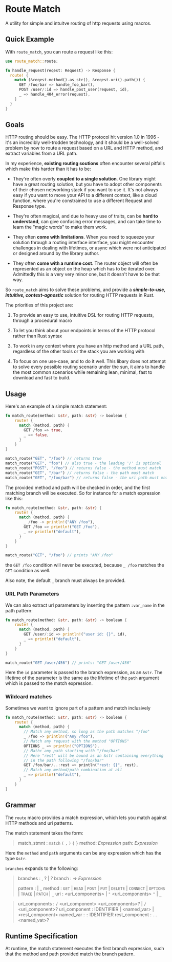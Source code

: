 # Route Match

A utility for simple and intuitve routing of http requests using macros.

## Quick Example

With `route_match`, you can route a request like this:

```rust
use route_match::route;

fn handle_request(reqest: Request) -> Response {
  route! {
    match (&reqest.method().as_str(), &reqest.uri().path()) {
      GET /foo/bar => handle_foo_bar(),
      POST /user/:id => handle_post_user(request, id),
      _ => handle_404_error(request),
    }
  }
}
```

## Goals

HTTP routing should be easy.  The HTTP protocol hit version 1.0 in 1996 - it's an incredibly well-trodden technology, and it should be a well-solved problem by now to route a request based on a URL and HTTP method, and extract variables from a URL path.

In my experience, **existing routing soutions** often encounter several pitfalls which make this harder than it has to be:

- They're often overly **coupled to a single solution**.  One library might have a great routing solution, but you have to adopt other components of their chosen networking stack if you want to use it.  It's not always easy if you want to move your API to a different context, like a cloud function, where you're constrained to use a different Request and Response type.

- They're often magical, and due to heavy use of traits, can be **hard to understand**, can give confusing error messages, and can take time to learn the "magic words" to make them work.

- They often **come with limitations**.  When you need to squeeze your solution through a routing interface interface, you might encounter challenges in dealing with lifetimes, or async which were not anticipated or designed around by the library author.

- They often **come with a runtime cost**.  The router object will often be represented as an object on the heap which has to be iterated over.  Admittedly this is a very very minor one, but it doesn't have to be that way.

So `route_match` aims to solve these problems, and provide a ***simple-to-use, intuitive, context-agnostic*** solution for routing HTTP requests in Rust.

The priorities of this project are:

1. To provide an easy to use, intuitive DSL for routing HTTP requests, through a procedural macro

2. To let you think about your endpoints in terms of the HTTP protocol rather than Rust syntax

3. To work in any context where you have an http method and a URL path, regardless of the other tools or the stack you are working with

4. To focus on one use-case, and to do it well.  This libary does not attempt to solve every possible routing scenario under the sun, it aims to handle the most common scenarios while remaining lean, minimal, fast to download and fast to build.


## Usage

Here's an example of a simple match statement:

```rust
fn match_route(method: &str, path: &str) -> boolean {
    route! {
      match (method, path) {
        GET /foo => true,
        _ => false,
      }
    }
}

match_route("GET", "/foo") // returns true
match_route("GET", "foo") // also true - the leading '/' is optional
match_route("POST", "/foo") // returns false - the method must match
match_route("GET", "/bar") // returns false - the path must match
match_route("GET", "/foo/bar") // returns false - the uri path must match completely
```

The provided method and path will be checked in order, and the first matching branch will be executed.  So for instance for a match expression like this:

```rust
fn match_route(method: &str, path: &str) {
    route! {
      match (method, path) {
        _ /foo -> println!("ANY /foo"),
        GET /foo => println!("GET /foo"),
        _ => println!("default"),
      }
    }
}

match_route("GET", "/foo") // prints "ANY /foo"
```

the `GET /foo` condition will never be executed, because `_ /foo` matches the `GET` condition as well.

Also note, the default `_` branch must always be provided.

### URL Path Parameters

We can also extract url parameters by inserting the pattern `:var_name` in the path pattern:

```rust
fn match_route(method: &str, path: &str) -> boolean {
    route! {
      match (method, path) {
        GET /user/:id => println!("user id: {}", id),
        _ => println!("default"),
      }
    }
}

match_route("GET /user/456") // prints: "GET /user/456"
```

Here the `id` parameter is passed to the branch expression, as an `&str`.  The lifetime of the parameter is the same as the lifetime of the `path` argument which is passed to the match expression.

### Wildcard matches

Sometimes we want to ignore part of a pattern and match inclusively

```rust
fn match_route(method: &str, path: &str) -> boolean {
    route! {
      match (method, path) {
        // Match any method, so long as the path matches "/foo"
        _ /foo => println!("Any /foo"),
        // Match any request with the method "OPTIONS"
        OPTIONS _ => println!("OPTIONS"),
        // Mathc any path starting with "/foo/bar"
        // Here "rest" will be bound as an &str containing everything
        // in the path following "/foo/bar"
        GET /foo/bar/..:rest => println("rest: {}", rest),
        // Match any method/path combination at all
        _ => println!("default"),
      }
    }
}
```

## Grammar

The `route` macro provides a match expression, which lets you match against HTTP methods and uri patterns.

The match statement takes the form:

> match_stmnt : `match` `(` <method> `,` <path> `)` `{` <branches> `}`
> method: *Expression*
> path: *Expression*

Here the `method` and `path` arguments can be any expression which has the type `&str`.

`branches` expands to the following:

> branches : <branch>, <branches>? | <branch>?
> branch : <pattern> => *Expression*
>
> pattern : <method> <uri> | _
> method : `GET` | `HEAD` | `POST` | `PUT` | `DELETE` | `CONNECT` | `OPTIONS` | `TRACE` | `PATCH` | `_`
> uri : <uri_components> | `"` <uri_components> `"` | `_`

> uri_components : `/` <uri_component> <uri_components>? | `/` <uri_component>?
> uri_component : IDENTIFIER | <named_var> | <rest_component>
> named_var : `:` IDENTIFIER
> rest_component : `..` <named_vat>?

## Runtime Specification

At runtime, the match statement executes the first branch expression, such that the method and path provided match the branch pattern.
